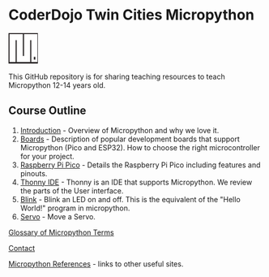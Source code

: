 # CoderDojo Twin Cities Micropython

![Micropython logo](img/micropython-logo.png)

This GitHub repository is for sharing teaching resources to teach Micropython 12-14 years old.

## Course Outline

1. [Introduction](01-intro.md) - Overview of Micropython and why we love it.
4. [Boards](02-boards.md) - Description of popular development boards that support Micropython (Pico and ESP32).  How to choose the right microcontroller for your project.
3. [Raspberry Pi Pico](02-pi-pico.md) - Details the Raspberry Pi Pico including features and pinouts.
4. [Thonny IDE](02c-thonny.md) - Thonny is an IDE that supports Micropython.  We review the parts of the User interface.
5. [Blink](03-blink.md) - Blink an LED on and off.  This is the equivalent of the "Hello World!" program in micropython.
6. [Servo](04-servo.md) - Move a Servo.

[Glossary of Micropython Terms](glossary.md)

[Contact](contact.md)

[Micropython References](references.md) - links to other useful sites.



